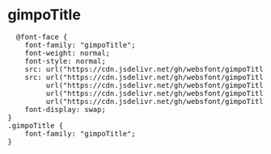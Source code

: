 # gimpoTitle

<pre>
  @font-face {
    font-family: "gimpoTitle";
    font-weight: normal;
    font-style: normal;
    src: url("https://cdn.jsdelivr.net/gh/websfont/gimpoTitle/gimpoTitle.eot");
    src: url("https://cdn.jsdelivr.net/gh/websfont/gimpoTitle/gimpoTitle.eot?#iefix") format("embedded-opentype"),
         url("https://cdn.jsdelivr.net/gh/websfont/gimpoTitle/gimpoTitle.woff2") format("woff2"),
         url("https://cdn.jsdelivr.net/gh/websfont/gimpoTitle/gimpoTitle.woff") format("woff"),
         url("https://cdn.jsdelivr.net/gh/websfont/gimpoTitle/gimpoTitle.ttf") format("truetype");
    font-display: swap;
}
.gimpoTitle {
    font-family: "gimpoTitle";
}
</pre>
